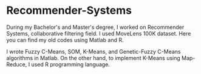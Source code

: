 # Recommender-Systems
During my Bachelor's and Master's degree, I worked on Recommender Systems, collaborative filtering field. I used MoveLens 100K dataset.
Here you can find my old codes using Matlab and R.


I wrote Fuzzy C-Means, SOM, K-Means, and Genetic-Fuzzy C-Means algorithms in Matlab. On the other hand, to implement K-Means using Map-Reduce, I used R programming language.
